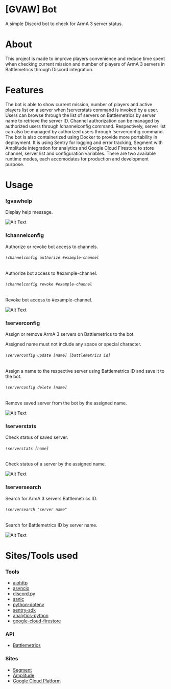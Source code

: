 # [GVAW] Bot
A simple Discord bot to check for ArmA 3 server status.

# About
This project is made to improve players convenience and reduce time spent when checking current mission and number of players of ArmA 3 servers in Battlemetrics through Discord integration.

# Features
The bot is able to show current mission, number of players and active players list on a server when !serverstats command is invoked by a user. Users can browse through the list of servers on Battlemetrics by server name to retrieve the server ID. Channel authorization can be managed by authorized users through !channelconfig command. Respectively, server list can also be managed by authorized users through !serverconfig command. The bot is also containerized using Docker to provide more portability in deployment. It is using Sentry for logging and error tracking, Segment with Amplitude integration for analytics and Google Cloud Firestore to store channel, server list and configuration variables. There are two available runtime modes, each accomodates for production and development purpose.

# Usage
### !gvawhelp
Display help message.

![Alt Text](https://github.com/farhannysf/apx_bot/blob/master/docs/apxhelp.gif)

### !channelconfig
Authorize or revoke bot access to channels.

###### `!channelconfig authorize #example-channel`
Authorize bot access to #example-channel.

###### `!channelconfig revoke #example-channel`
Revoke bot access to #example-channel.

![Alt Text](https://github.com/farhannysf/apx_bot/blob/master/docs/channelconfig.gif)

### !serverconfig
Assign or remove ArmA 3 servers on Battlemetrics to the bot.

Assigned name must not include any space or special character.

###### `!serverconfig update [name] [battlemetrics id]`
Assign a name to the respective server using Battlemetrics ID and save it to the bot.

###### `!serverconfig delete [name]`
Remove saved server from the bot by the assigned name.

![Alt Text](https://github.com/farhannysf/apx_bot/blob/master/docs/serverconfig.gif)

### !serverstats
Check status of saved server.

###### `!serverstats [name]`
Check status of a server by the assigned name.

![Alt Text](https://github.com/farhannysf/apx_bot/blob/master/docs/serverstats.gif)

### !serversearch
Search for ArmA 3 servers Battlemetrics ID.

###### `!serversearch "server name"`
Search for Battlemetrics ID by server name.

![Alt Text](https://github.com/farhannysf/apx_bot/blob/master/docs/serversearch.gif)

# Sites/Tools used

### Tools
* [aiohttp](https://docs.aiohttp.org/en/stable/)
* [asyncio](https://docs.python.org/3.6/library/asyncio.html)
* [discord.py](https://discordpy.readthedocs.io/en/latest/)
* [sanic](https://sanic.readthedocs.io/en/latest/)
* [python-dotenv](https://github.com/theskumar/python-dotenv)
* [sentry-sdk](https://docs.sentry.io/error-reporting/quickstart/?platform=python)
* [analytics-python](https://segment.com/docs/sources/server/python/)
* [google-cloud-firestore](https://cloud.google.com/firestore/docs/quickstart-servers)

### API
* [Battlemetrics](https://www.battlemetrics.com/developers/documentation)

### Sites
* [Segment](https://segment.com/)
* [Amplitude](https://amplitude.com/)
* [Google Cloud Platform](https://cloud.google.com/)
